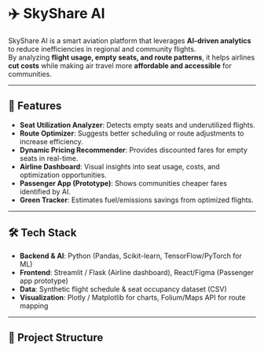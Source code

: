  # ✈️ SkyShare AI

SkyShare AI is a smart aviation platform that leverages **AI-driven analytics** to reduce inefficiencies in regional and community flights.  
By analyzing **flight usage, empty seats, and route patterns**, it helps airlines **cut costs** while making air travel more **affordable and accessible** for communities.  

---

## 🚀 Features
- **Seat Utilization Analyzer**: Detects empty seats and underutilized flights.  
- **Route Optimizer**: Suggests better scheduling or route adjustments to increase efficiency.  
- **Dynamic Pricing Recommender**: Provides discounted fares for empty seats in real-time.  
- **Airline Dashboard**: Visual insights into seat usage, costs, and optimization opportunities.  
- **Passenger App (Prototype)**: Shows communities cheaper fares identified by AI.  
- **Green Tracker**: Estimates fuel/emissions savings from optimized flights.  

---

## 🛠️ Tech Stack
- **Backend & AI**: Python (Pandas, Scikit-learn, TensorFlow/PyTorch for ML)  
- **Frontend**: Streamlit / Flask (Airline dashboard), React/Figma (Passenger app prototype)  
- **Data**: Synthetic flight schedule & seat occupancy dataset (CSV)  
- **Visualization**: Plotly / Matplotlib for charts, Folium/Maps API for route mapping  

---

## 📂 Project Structure
